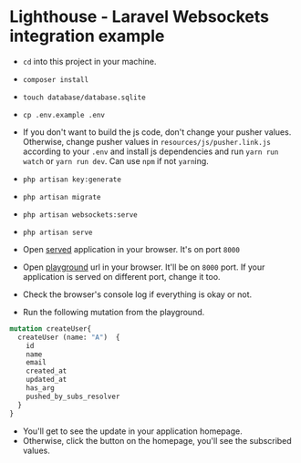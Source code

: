 # Lighthouse - Laravel Websockets integration example

- `cd` into this project in your machine.
- `composer install`
- `touch database/database.sqlite`
- `cp .env.example .env`
- If you don't want to build the js code, don't change your pusher values. Otherwise, change pusher values in `resources/js/pusher.link.js` according to your `.env` and install js dependencies and run `yarn run watch` or `yarn run dev`. Can use `npm` if not `yarn`ing.
- `php artisan key:generate`
- `php artisan migrate`
- `php artisan websockets:serve`
- `php artisan serve`

- Open [served](http://127.0.0.1:8000/) application in your browser. It's on port `8000`
- Open [playground](http://127.0.0.1:8000/graphql-playground) url in your browser. It'll be on `8000` port. If your application is served on different port, change it too.
- Check the browser's console log if everything is okay or not.
- Run the following mutation from the playground.
```graphql endpoint doc
mutation createUser{
  createUser (name: "A")  {
    id
    name
    email
    created_at
    updated_at
    has_arg
    pushed_by_subs_resolver
  }
}
```
- You'll get to see the update in your application homepage.
- Otherwise, click the button on the homepage, you'll see the subscribed values.

